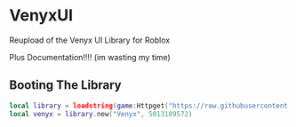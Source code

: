 # VenyxUI
Reupload of the Venyx UI Library for Roblox

Plus Documentation!!!! (im wasting my time)

## Booting The Library
```lua
local library = loadstring(game:Httpget("https://raw.githubusercontent.com/Stratxgy/VenyxUI/refs/heads/main/Venyx.lua"))()
local venyx = library.new("Venyx", 5013109572)
```
